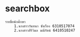 # searchbox
    รายชื่อนักศึกษา
        1.นางสาววันทนา ซังเรือง 6310517074
        2.นางสาวสิริวิมล มณีรัตน์ 6410510247